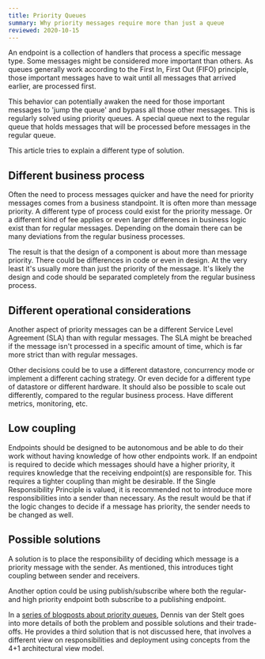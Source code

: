 ```yaml
---
title: Priority Queues
summary: Why priority messages require more than just a queue
reviewed: 2020-10-15
---
```


An endpoint is a collection of handlers that process a specific message type. Some messages might be considered more important than others. As queues generally work according to the First In, First Out (FIFO) principle, those important messages have to wait until all messages that arrived earlier, are processed first.

This behavior can potentially awaken the need for those important messages to 'jump the queue' and bypass all those other messages. This is regularly solved using priority queues. A special queue next to the regular queue that holds messages that will be processed before messages in the regular queue.

This article tries to explain a different type of solution.

## Different business process

Often the need to process messages quicker and have the need for priority messages comes from a business standpoint. It is often more than message priority. A different type of process could exist for the priority message. Or a different kind of fee applies or even larger differences in business logic exist than for regular messages. Depending on the domain there can be many deviations from the regular business processes.

The result is that the design of a component is about more than message priority. There could be differences in code or even in design. At the very least it's usually more than just the priority of the message. It's likely the design and code should be separated completely from the regular business process.

## Different operational considerations

Another aspect of priority messages can be a different Service Level Agreement (SLA) than with regular messages. The SLA might be breached if the message isn't processed in a specific amount of time, which is far more strict than with regular messages.

Other decisions could be to use a different datastore, concurrency mode or implement a different caching strategy. Or even decide for a different type of datastore or different hardware. It should also be possible to scale out differently, compared to the regular business process. Have different metrics, monitoring, etc.

## Low coupling

Endpoints should be designed to be autonomous and be able to do their work without having knowledge of how other endpoints work. If an endpoint is required to decide which messages should have a higher priority, it requires knowledge that the receiving endpoint(s) are responsible for. This requires a tighter coupling than might be desirable. If the Single Responsibility Principle is valued, it is recommended not to introduce more responsibilities into a sender than necessary. As the result would be that if the logic changes to decide if a message has priority, the sender needs to be changed as well.

## Possible solutions

A solution is to place the responsibility of deciding which message is a priority message with the sender. As mentioned, this introduces tight coupling between sender and receivers.

Another option could be using publish/subscribe where both the regular- and high priority endpoint both subscribe to a publishing endpoint.

In a [series of blogposts about priority queues](https://bloggingabout.net/2020/07/16/priority-queues-why-you-dont-need-them/), Dennis van der Stelt goes into more details of both the problem and possible solutions and their trade-offs. He provides a third solution that is not discussed here, that involves a different view on responsibilities and deployment using concepts from the 4+1 architectural view model.
